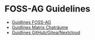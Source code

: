 # FOSS-AG Guidelines

* [Guidlines FOSS-AG](doc/guidlines_foss-ag.md)
* [Guidlines Matrix Chaträume](doc/guidlines_chat.md)
* [Guidlines GitHub/Gitea/Nextcloud](doc/guidlines_services.md)
